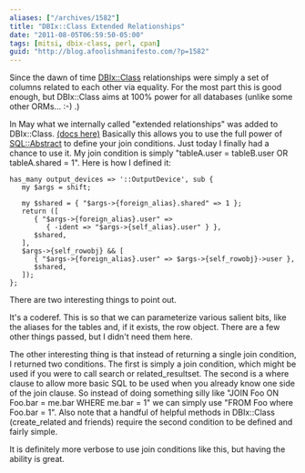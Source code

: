 ```yaml
---
aliases: ["/archives/1582"]
title: "DBIx::Class Extended Relationships"
date: "2011-08-05T06:59:50-05:00"
tags: [mitsi, dbix-class, perl, cpan]
guid: "http://blog.afoolishmanifesto.com/?p=1582"
---
```

Since the dawn of time [DBIx::Class](https://metacpan.org/module/DBIx::Class) relationships were simply a set of columns related to each other via equality. For the most part this is good enough, but DBIx::Class aims at 100% power for all databases (unlike some other ORMs... :-) .)

In May what we internally called "extended relationships" was added to DBIx::Class. [(docs here)](https://metacpan.org/pod/DBIx::Class::Relationship::Base#Custom-join-conditions) Basically this allows you to use the full power of [SQL::Abstract](https://metacpan.org/module/SQL::Abstract) to define your join conditions. Just today I finally had a chance to use it. My join condition is simply "tableA.user = tableB.user OR tableA.shared = 1". Here is how I defined it:

    has_many output_devices => '::OutputDevice', sub {
       my $args = shift;

       my $shared = { "$args->{foreign_alias}.shared" => 1 };
       return ([
          { "$args->{foreign_alias}.user" =>
             { -ident => "$args->{self_alias}.user" } },
          $shared,
       ],
       $args->{self_rowobj} && [
          { "$args->{foreign_alias}.user" => $args->{self_rowobj}->user },
          $shared,
       ]);
    };

There are two interesting things to point out.

It's a coderef. This is so that we can parameterize various salient bits, like the aliases for the tables and, if it exists, the row object. There are a few other things passed, but I didn't need them here.

The other interesting thing is that instead of returning a single join condition, I returned two conditions. The first is simply a join condition, which might be used if you were to call search or related\_resultset. The second is a where clause to allow more basic SQL to be used when you already know one side of the join clause. So instead of doing something silly like "JOIN Foo ON Foo.bar = me.bar WHERE me.bar = 1" we can simply use "FROM Foo where Foo.bar = 1". Also note that a handful of helpful methods in DBIx::Class (create\_related and friends) require the second condition to be defined and fairly simple.

It is definitely more verbose to use join conditions like this, but having the ability is great.
